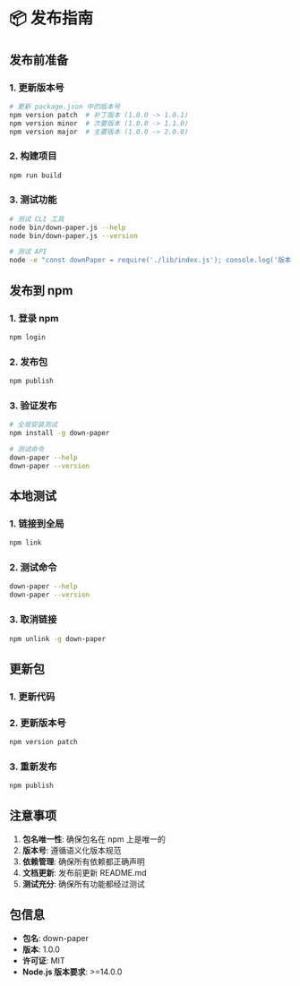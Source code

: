 # 📦 发布指南

## 发布前准备

### 1. 更新版本号

```bash
# 更新 package.json 中的版本号
npm version patch  # 补丁版本 (1.0.0 -> 1.0.1)
npm version minor  # 次要版本 (1.0.0 -> 1.1.0)
npm version major  # 主要版本 (1.0.0 -> 2.0.0)
```

### 2. 构建项目

```bash
npm run build
```

### 3. 测试功能

```bash
# 测试 CLI 工具
node bin/down-paper.js --help
node bin/down-paper.js --version

# 测试 API
node -e "const downPaper = require('./lib/index.js'); console.log('版本:', downPaper.version);"
```

## 发布到 npm

### 1. 登录 npm

```bash
npm login
```

### 2. 发布包

```bash
npm publish
```

### 3. 验证发布

```bash
# 全局安装测试
npm install -g down-paper

# 测试命令
down-paper --help
down-paper --version
```

## 本地测试

### 1. 链接到全局

```bash
npm link
```

### 2. 测试命令

```bash
down-paper --help
down-paper --version
```

### 3. 取消链接

```bash
npm unlink -g down-paper
```

## 更新包

### 1. 更新代码

### 2. 更新版本号

```bash
npm version patch
```

### 3. 重新发布

```bash
npm publish
```

## 注意事项

1. **包名唯一性**: 确保包名在 npm 上是唯一的
2. **版本号**: 遵循语义化版本规范
3. **依赖管理**: 确保所有依赖都正确声明
4. **文档更新**: 发布前更新 README.md
5. **测试充分**: 确保所有功能都经过测试

## 包信息

- **包名**: down-paper
- **版本**: 1.0.0
- **许可证**: MIT
- **Node.js 版本要求**: >=14.0.0
